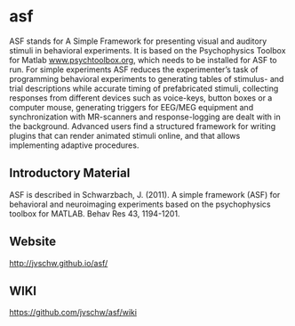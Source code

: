 # asf
ASF stands for A Simple Framework for presenting visual and auditory stimuli in behavioral experiments. It is based on the Psychophysics Toolbox for Matlab www.psychtoolbox.org, which needs to be installed for ASF to run. For simple experiments ASF reduces the experimenter’s task of programming behavioral experiments to generating tables of stimulus- and trial descriptions while accurate timing of prefabricated stimuli, collecting responses from different devices such as voice-keys, button boxes or a computer mouse, generating triggers for EEG/MEG equipment and synchronization with MR-scanners and response-logging are dealt with in the background.
Advanced users find a structured framework for writing plugins that can render animated stimuli online, and that allows implementing adaptive procedures.  

## Introductory Material
ASF is described in 
Schwarzbach, J. (2011). A simple framework (ASF) for behavioral
and neuroimaging experiments based on the psychophysics toolbox for MATLAB. Behav Res 43, 1194-1201.

## Website
http://jvschw.github.io/asf/

## WIKI
https://github.com/jvschw/asf/wiki

